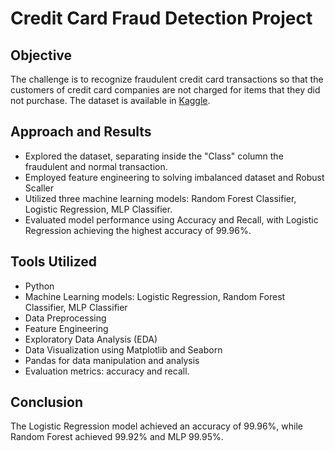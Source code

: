 # Credit Card Fraud Detection Project

## Objective

The challenge is to recognize fraudulent credit card transactions so that the customers of credit card companies are not charged for items that they did not purchase. The dataset is available in [Kaggle](https://www.kaggle.com/datasets/mlg-ulb/creditcardfraud).

## Approach and Results

- Explored the dataset, separating inside the "Class" column the fraudulent and normal transaction.
- Employed feature engineering to solving imbalanced dataset and Robust Scaller 
- Utilized three machine learning models: Random Forest Classifier, Logistic Regression, MLP Classifier.
- Evaluated model performance using Accuracy and Recall, with Logistic Regression achieving the highest accuracy of 99.96%.

## Tools Utilized
- Python
- Machine Learning models: Logistic Regression, Random Forest Classifier, MLP Classifier
- Data Preprocessing 
- Feature Engineering 
- Exploratory Data Analysis (EDA) 
- Data Visualization using Matplotlib and Seaborn
- Pandas for data manipulation and analysis
- Evaluation metrics: accuracy and recall.

## Conclusion

The Logistic Regression model achieved an accuracy of 99.96%, while Random Forest achieved 99.92% and MLP 99.95%.


